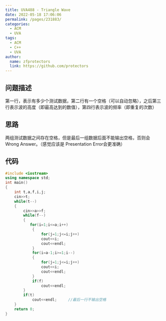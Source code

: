```yaml
---
title: UVA488 - Triangle Wave
date: 2022-05-18 17:06:06
permalink: /pages/231883/
categories: 
  - ACM
  - UVA
tags: 
  - ACM
  - C++
  - UVA
author: 
  name: zfprotectors
  link: https://github.com/protectors
---
```

## 问题描述
第一行，表示有多少个测试数据，第二行有一个空格（可以自动忽略），之后第三行表示波的高度（即最高达到的数值），第四行表示波的频率（即重复的次数）
	 


## 思路
两组测试数据之间存在空格，但是最后一组数据后面不能输出空格，否则会Wrong Answer。（感觉应该是 Presentation Error会更准确）

## 代码

```c++
#include <iostream>
using namespace std;
int main()
{
    int t,a,f,i,j;
    cin>>t;
    while(t--)
    {
        cin>>a>>f;
        while(f--)
        {
           for(i=1;i<=a;i++)
            {
                for(j=1;j<=i;j++)
                cout<<i;
                cout<<endl;
            }
            for(i=a-1;i>=1;i--)
            {
                for(j=1;j<=i;j++)
                cout<<i;
                cout<<endl;
            }
            if(f)
                cout<<endl;
        }
        if(t)
            cout<<endl;     //最后一行不输出空格
    }
    return 0;
}

```


